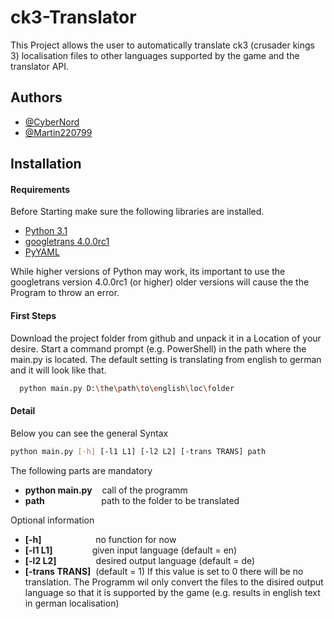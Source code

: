 
# ck3-Translator

This Project allows the user to automatically translate ck3 (crusader kings 3) localisation files to other languages supported by the game and the translator API.


## Authors

- [@CyberNord](https://github.com/CyberNord)
- [@Martin220799](https://github.com/Martin220799)


## Installation

#### Requirements
Before Starting make sure the following libraries are installed. 

- [Python 3.1](https://www.python.org/download/releases/3.1/)
- [googletrans 4.0.0rc1](https://libraries.io/pypi/googletrans)
- [PyYAML](https://pypi.org/project/PyYAML/)

While higher versions of Python may work, its important to use the googletrans version 4.0.0rc1 (or higher) older versions will cause the the Program to throw an error.

#### First Steps
Download the project folder from github and unpack it in a Location of your desire. Start a command prompt (e.g. PowerShell) in the path where the main.py is located. 
The default setting is translating from english to german and it will look like that. 

```bash
  python main.py D:\the\path\to\english\loc\folder
```

#### Detail
Below you can see the general Syntax 

```bash
python main.py [-h] [-l1 L1] [-l2 L2] [-trans TRANS] path
```

The following parts are mandatory
 - **python main.py**&nbsp;&nbsp;&nbsp;&nbsp;call of the programm
 - **path**&nbsp;&nbsp;&nbsp;&nbsp;&nbsp;&nbsp;&nbsp;&nbsp;&nbsp;&nbsp;&nbsp;&nbsp;&nbsp;&nbsp;&nbsp;&nbsp;&nbsp;&nbsp;&nbsp;&nbsp;&nbsp;&nbsp;&nbsp;path to the folder to be translated
 
Optional information
- **[-h]**&nbsp;&nbsp;&nbsp;&nbsp;&nbsp;&nbsp;&nbsp;&nbsp;&nbsp;&nbsp;&nbsp;&nbsp;&nbsp;&nbsp;&nbsp;&nbsp;&nbsp;&nbsp;&nbsp;&nbsp;&nbsp; no function for now
- **[-l1 L1]**&nbsp;&nbsp;&nbsp;&nbsp;&nbsp;&nbsp;&nbsp;&nbsp;&nbsp;&nbsp;&nbsp;&nbsp;&nbsp;&nbsp;&nbsp;&nbsp;given input language (default = en)
- **[-l2 L2]**&nbsp;&nbsp;&nbsp;&nbsp;&nbsp;&nbsp;&nbsp;&nbsp;&nbsp;&nbsp;&nbsp;&nbsp;&nbsp;&nbsp;&nbsp;&nbsp;desired output language (default = de)
- **[-trans TRANS]**&nbsp;&nbsp;(default = 1) If this value is set to 0 there will be no translation. The Programm wil only convert the files to the disired output language so that it is supported by the game (e.g. results in english text in german localisation)

